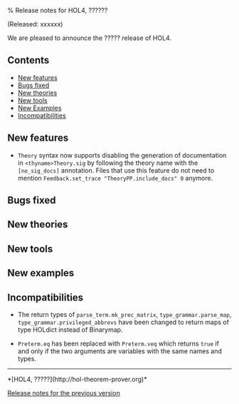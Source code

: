 % Release notes for HOL4, ??????

<!-- search and replace ?????? strings corresponding to release name -->
<!-- indent code within bulleted lists to column 11 -->

(Released: xxxxxx)

We are pleased to announce the ????? release of HOL4.

Contents
--------

-   [New features](#new-features)
-   [Bugs fixed](#bugs-fixed)
-   [New theories](#new-theories)
-   [New tools](#new-tools)
-   [New Examples](#new-examples)
-   [Incompatibilities](#incompatibilities)

New features
------------
- `Theory` syntax now supports disabling the generation of documentation in `<thyname>Theory.sig` by following the theory name with the `[no_sig_docs]` annotation.
Files that use this feature do not need to mention `Feedback.set_trace "TheoryPP.include_docs" 0` anymore.

Bugs fixed
----------

New theories
------------

New tools
---------

New examples
------------

Incompatibilities
-----------------

-   The return types of `parse_term.mk_prec_matrix`, `type_grammar.parse_map`, `type_grammar.privileged_abbrevs` 
    have been changed to return maps of type HOLdict instead of Binarymap.

-   `Preterm.eq` has been replaced with `Preterm.veq` which returns `true` if and only if the two arguments are variables with the same names and types.

* * * * *

<div class="footer">
*[HOL4, ?????](http://hol-theorem-prover.org)*

[Release notes for the previous version](trindemossen-2.release.html)

</div>
